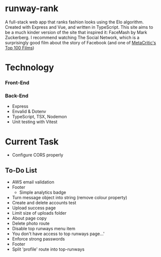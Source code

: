 # runway-rank

A full-stack web app that ranks fashion looks using the Elo algorithm. Created with Express and Vue, and written in TypeScript. This site aims to be a much kinder version of the site that inspired it: FaceMash by Mark Zuckerberg. I recommend watching The Social Network, which is a surprisingly good film about the story of Facebook (and one of [MetaCritic's Top 100 Films](https://metacritic100.com/))

# Technology

### Front-End

### Back-End

-  Express
-  Envalid & Dotenv
-  TypeScript, TSX, Nodemon
-  Unit testing with Vitest

# Current Task

-  Configure CORS properly

## To-Do List

-  AWS email validation
-  Footer
   -  Simple analytics badge
-  Turn message object into string (remove colour property)
-  Create and delete accounts test
-  Upload success page
-  Limit size of uploads folder
-  About page copy
-  Delete photo route
-  Disable top runways menu item
-  You don't have access to top runways page...'
-  Enforce strong passwords
-  Footer
-  Split 'profile' route into top-runways
